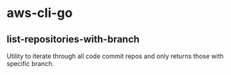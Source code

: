 # aws-cli-go
## list-repositories-with-branch

Utility to iterate through all code commit repos and only returns those with specific branch.
